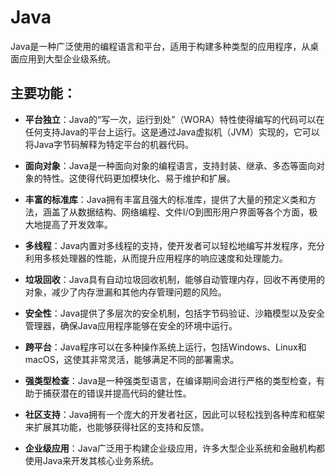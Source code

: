 # Java

Java是一种广泛使用的编程语言和平台，适用于构建多种类型的应用程序，从桌面应用到大型企业级系统。

## 主要功能：

- **平台独立**：Java的“写一次，运行到处”（WORA）特性使得编写的代码可以在任何支持Java的平台上运行。这是通过Java虚拟机（JVM）实现的，它可以将Java字节码解释为特定平台的机器代码。

- **面向对象**：Java是一种面向对象的编程语言，支持封装、继承、多态等面向对象的特性。这使得代码更加模块化、易于维护和扩展。

- **丰富的标准库**：Java拥有丰富且强大的标准库，提供了大量的预定义类和方法，涵盖了从数据结构、网络编程、文件I/O到图形用户界面等各个方面，极大地提高了开发效率。

- **多线程**：Java内置对多线程的支持，使开发者可以轻松地编写并发程序，充分利用多核处理器的性能，从而提升应用程序的响应速度和处理能力。

- **垃圾回收**：Java具有自动垃圾回收机制，能够自动管理内存，回收不再使用的对象，减少了内存泄漏和其他内存管理问题的风险。

- **安全性**：Java提供了多层次的安全机制，包括字节码验证、沙箱模型以及安全管理器，确保Java应用程序能够在安全的环境中运行。

- **跨平台**：Java程序可以在多种操作系统上运行，包括Windows、Linux和macOS，这使其非常灵活，能够满足不同的部署需求。

- **强类型检查**：Java是一种强类型语言，在编译期间会进行严格的类型检查，有助于捕获潜在的错误并提高代码的健壮性。

- **社区支持**：Java拥有一个庞大的开发者社区，因此可以轻松找到各种库和框架来扩展其功能，也能够获得社区的支持和反馈。

- **企业级应用**：Java广泛用于构建企业级应用，许多大型企业系统和金融机构都使用Java来开发其核心业务系统。
